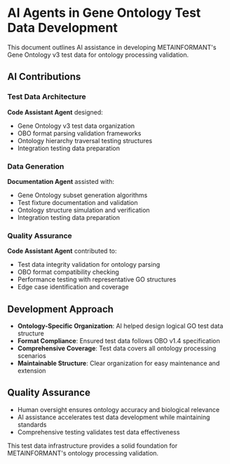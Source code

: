 # AI Agents in Gene Ontology Test Data Development

This document outlines AI assistance in developing METAINFORMANT's Gene Ontology v3 test data for ontology processing validation.

## AI Contributions

### Test Data Architecture
**Code Assistant Agent** designed:
- Gene Ontology v3 test data organization
- OBO format parsing validation frameworks
- Ontology hierarchy traversal testing structures
- Integration testing data preparation

### Data Generation
**Documentation Agent** assisted with:
- Gene Ontology subset generation algorithms
- Test fixture documentation and validation
- Ontology structure simulation and verification
- Integration testing data preparation

### Quality Assurance
**Code Assistant Agent** contributed to:
- Test data integrity validation for ontology parsing
- OBO format compatibility checking
- Performance testing with representative GO structures
- Edge case identification and coverage

## Development Approach

- **Ontology-Specific Organization**: AI helped design logical GO test data structure
- **Format Compliance**: Ensured test data follows OBO v1.4 specification
- **Comprehensive Coverage**: Test data covers all ontology processing scenarios
- **Maintainable Structure**: Clear organization for easy maintenance and extension

## Quality Assurance

- Human oversight ensures ontology accuracy and biological relevance
- AI assistance accelerates test data development while maintaining standards
- Comprehensive testing validates test data effectiveness

This test data infrastructure provides a solid foundation for METAINFORMANT's ontology processing validation.
